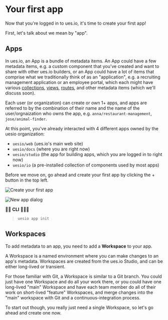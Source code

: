 # Your first app

Now that you're logged in to ues.io, it's time to create your first app!

First, let's talk about we mean by "app".

## Apps

In ues.io, an App is a bundle of metadata items. An App could have a few metadata items, e.g. a custom component that you've created and want to share with other ues.io builders, or an App could have a lot of items that comprise what we traditionally think of as an "application", e.g. a recruiting management application or an employee portal, which each might have various [collections](collections), [views](views), [routes](routes), and other metadata items (which we'll discuss soon).

Each user (or organization) can create or own 1+ apps, and apps are referred to by the combination of their name and the name of the user/orgnaization who owns the app, e.g. `anna/restaurant-management`, `jose/animal-finder`.

At this point, you've already interacted with 4 different apps owned by the uesio organization:

-   `uesio/web` (ues.io's main web site)
-   `uesio/docs` (where you are right now)
-   `uesio/studio` (the app for building apps, which you are logged in to right now)
-   `uesio/io` (a pre-installed collection of components used by most apps)

Before we move on, go ahead and create your first app by clicking the + button in the top left.

![Create your first app]($File{uesio/docs.createnewapp} "create your first app")

![New app dialog]($File{uesio/docs.newappdialog} "new app dialog")

👩‍💻 **CLI** 👨🏿‍💻

> `uesio app init`

## Workspaces

To add metadata to an app, you need to add a **Workspace** to your app.

A Workspace is a named environment where you can make changes to an app's metadata. Workspaces are created from the ues.io Studio, and can be either long-lived or transient.

For those familiar with Git, a Workspace is similar to a Git branch. You could just have one Workspace and do all your work there, or you could have one long-lived "main" Workspace and have each team member do all of their work on short-lived "feature" Workspaces, and merge changes into the "main" workspace with Git and a continuous-integration process.

To start out though, you really just need a single Workspace, so let's go ahead and create one now.
